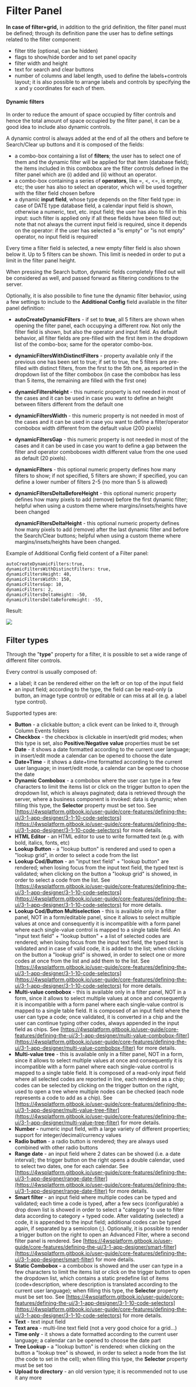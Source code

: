 # Filter Panel

**In case of filter+grid,** in addition to the grid definition, the filter panel must be defined; through its definition pane the user has to define settings related to the filter component:

* filter title (optional, can be hidden)
* flags to show/hide border and to set panel opacity
* filter width and height
* text for search and clear buttons
* number of columns and label length, used to define the labels+controls layout; it is also possible to arrange labels and controls by specifying the x and y coordinates for each of them.

#### Dynamic filters

In order to reduce the amount of space occupied by filter controls and hence the total amount of space occupied by the filter panel, it can be a good idea to include also dynamic controls.

A dynamic control is always added at the end of all the others and before te Search/Clear up buttons and it is composed of the fields:

* a combo-box containing a list of **filters**; the user has to select one of them and the dynamic filter will be applied for that item (database field); the items included in this combobox are the filter controls defined in the filter panel which are (i) added and (ii) without an operator.
* a combo-box containing a series of **operators**, like =, <, <=, is empty, etc; the user has also to select an operator, which will be used together with the filter field chosen before
* a dynamic **input field**, whose type depends on the filter field type: in case of DATE type database field, a calendar input field is shown, otherwise a numeric, text, etc. input field; the user has also to fill in this input: such filter is applied only if all these fields have been filled out; note that not always the current input field is required, since it depends on the operator: if the user has selected a "is empty" or "is not empty" operator, no input field is required!

Every time a filter field is selected, a new empty filter field is also shown below it. Up to 5 filters can be shown. This limit is needed in order to put a limit in the filter panel height.

When pressing the Search button, dynamic fields completely filled out will be considered as well, and passed forward as filtering conditions to the server.

Optionally, it is also possibile to fine tune the dynamic filter behavior, using a few settings to include to the **Additional Config** field available in the filter panel definition:

* **autoCreateDynamicFilters** - if set to **true**, all 5 filters are shown when opening the filter panel, each occupying a different row. Not only the filter field is shown, but also the operator and input field. As default behavior, all filter fields are pre-filled with the first item in the dropdown list of the combo-box; same for the operator combo-box.
* **dynamicFiltersWithDistinctFilters** - property available only if the previous one has been set to true; if set to true, the 5 filters are pre-filled with distinct filters, from the first to the 5th one, as reported in the dropdown list of the filter combobox (in case the combobox has less than 5 items, the remaining are filled with the first one)
* **dynamicFiltersHeight** - this numeric property is not needed in most of the cases and it can be used in case you want to define an height between filters different from the default one
* **dynamicFiltersWidth** - this numeric property is not needed in most of the cases and it can be used in case you want to define a filter/operator combobox width different from the default value (200 pixels)
* **dynamicFiltersGap** - this numeric property is not needed in most of the cases and it can be used in case you want to define a gap between the filter and operator comboboxes width different value from the one used as default (20 pixels).
* **dynamicFilters** - this optional numeric property defines how many filters to show; if not specified, 5 filters are shown; if specified, you can define a lower number of filters 2-5 (no more than 5 is allowed)
*   **dynamicFiltersDeltaBeforeHeight** - this optional numeric property defines how many pixels to add (remove) before the first dynamic filter; helpful when using a custom theme where margins/insets/heights have been changed

    **dynamicFiltersDeltaHeight** - this optional numeric property defines how many pixels to add (remove) after the last dynamic filter and before the Search/Clear buttons; helpful when using a custom theme where margins/insets/heights have been changed.

Example of Additional Config field content of a Filter panel:

```
autoCreateDynamicFilters:true,
dynamicFiltersWithDistinctFilters: true,
dynamicFiltersHeight: 40,
dynamicFiltersWidth: 150,
dynamicFiltersGap: 10,
dynamicFilters: 2,
dynamicFiltersDeltaHeight: -50,
dynamicFiltersDeltaBeforeHeight: -55,
```

Result:

![](../../../../.gitbook/assets/schermata-2021-08-26-alle-10.42.18.png)



## Filter types

Through the "**type**" property for a filter, it is possible to set a wide range of different filter controls.

Every control is usually composed of:

* a label; it can be rendered either on the left or on top of the input field
* an input field; according to the type, the field can be read-only (a button, an image type control) or editable or can miss at all (e.g. a label type control).

Supported types are:

* **Button** - a clickable button; a click event can be linked to it, through Column Events folders
* **Checkbox** - the checkbox is clickable in insert/edit grid modes; when this type is set, also **Positive**/**Negative** **value** properties must be set
* **Date** - it shows a date formatted according to the current user language; in insert/edit mode a calendar can be opened to choose the date
* **Date+Time** - it shows a date+time formatted according to the current user language; in insert/edit mode, a calendar can be opened to choose the date
* **Dynamic Combobox** - a combobox where the user can type in a few characters to limit the items list or click on the trigger button to  open the dropdown list, which is always paginated; data is retrieved through the server, where a business component is invoked: data is dynamic; when filling this type, the **Selector** property must be set too. See [https://4wsplatform.gitbook.io/user-guide/core-features/defining-the-ui/3-1-app-designer/3-1-10-code-selectors](https://4wsplatform.gitbook.io/user-guide/core-features/defining-the-ui/3-1-app-designer/3-1-10-code-selectors) for more details.
* **HTML Editor** - an HTML editor to use to write formatted text (e.g. with bold, italics, fonts, etc)
* **Lookup Button** - a "lookup button" is rendered and used to open a "lookup grid", in order to select a code from the list
* **Lookup Cod/Button** - an "input text field" + "lookup button" are rendered; when losing focus from the input text field, the typed text is validated; when clicking on the button a "lookup grid" is showed, in order to select a code from the list. See [https://4wsplatform.gitbook.io/user-guide/core-features/defining-the-ui/3-1-app-designer/3-1-10-code-selectors](https://4wsplatform.gitbook.io/user-guide/core-features/defining-the-ui/3-1-app-designer/3-1-10-code-selectors) for more details.
* **Lookup Cod/Button Multiselection** - this is available only in a filter panel, NOT in a form/editable panel, since it allows to select multiple values at once and consequently it is incompatible with a form panel where each single-value control is mapped to a single table field. An "input text field" + "lookup button" + a list of selected codes are rendered; when losing focus from the input text field, the typed text is validated and in case of valid code, it is added to the list; when clicking on the button a "lookup grid" is showed, in order to select one or more codes at once from the list and add them to the list. See [https://4wsplatform.gitbook.io/user-guide/core-features/defining-the-ui/3-1-app-designer/3-1-10-code-selectors](https://4wsplatform.gitbook.io/user-guide/core-features/defining-the-ui/3-1-app-designer/3-1-10-code-selectors) for more details.
* **Multi-value combobox** - this is available only in a filter panel, NOT in a form, since it allows to select multiple values at once and consequently it is incompatible with a form panel where each single-value control is mapped to a single table field. It is composed of an input field where the user can type a code; once validated, it is converted in a chip and the user can continue typing other codes, always appended in the input field as chips. See [https://4wsplatform.gitbook.io/user-guide/core-features/defining-the-ui/3-1-app-designer/multi-value-combobox-filter](https://4wsplatform.gitbook.io/user-guide/core-features/defining-the-ui/3-1-app-designer/multi-value-combobox-filter) for more details.
* **Multi-value tree** - this is available only in a filter panel, NOT in a form, since it allows to select multiple values at once and consequently it is incompatible with a form panel where each single-value control is mapped to a single table field. It is composed of a read-only input field where all selected codes are reported in line, each rendered as a chip; codes can be selected by clicking on the trigger button on the right, used to open a tree where multiple nodes can be checked (each node represents a code to add as a chip). See [https://4wsplatform.gitbook.io/user-guide/core-features/defining-the-ui/3-1-app-designer/multi-value-tree-filter](https://4wsplatform.gitbook.io/user-guide/core-features/defining-the-ui/3-1-app-designer/multi-value-tree-filter) for more details.
* **Number -** numeric input field, with a large variety of different properties; support for integer/decimal/currency values
* **Radio button** - a radio button is rendered; they are always used combined with other radio buttons
* **Range date** - an input field where 2 dates can be showed (i.e. a date interval); the trigger button on the right opens a double calendar, used to select two dates, one for each calendar. See [https://4wsplatform.gitbook.io/user-guide/core-features/defining-the-ui/3-1-app-designer/range-date-filter](https://4wsplatform.gitbook.io/user-guide/core-features/defining-the-ui/3-1-app-designer/range-date-filter) for more details.
* **Smart filter** - an input field where multiple codes can be typed and validated; each time a code is typed, after a few secs (configurable) a drop down list is showed in order to select a "category" to use to filter data according to category + typed code. After validating (selected) a code, it is appended to the input field; additional codes can be typed again, if separated by a semicolon (;). Optionally, it is possible to render a trigger button on the right to open an Advanced Filter, where a second filter panel is rendered. See [https://4wsplatform.gitbook.io/user-guide/core-features/defining-the-ui/3-1-app-designer/smart-filter](https://4wsplatform.gitbook.io/user-guide/core-features/defining-the-ui/3-1-app-designer/smart-filter) for more details.
* **Static Combobox -** a combobox is showed and the user can type in a few characters to limit the items list or click on the trigger button to  open the dropdown list, which contains a static predefine list of items (code+description, where description is translated according to the current user language); when filling this type, the **Selector** property must be set too. See [https://4wsplatform.gitbook.io/user-guide/core-features/defining-the-ui/3-1-app-designer/3-1-10-code-selectors](https://4wsplatform.gitbook.io/user-guide/core-features/defining-the-ui/3-1-app-designer/3-1-10-code-selectors) for more details.
* **Text** - text input field
* **Text area** - multi-line text field (not a very good choice for a grid...)
* **Time only** - it shows a date formatted according to the current user language; a calendar can be opened to choose the date part
* **Tree Lookup -** a "lookup button" is rendered: when clicking on the button a "lookup tree" is showed, in order to select a node from the list (the code to set in the cell); when filling this type, the **Selector** property must be set too
* **Upload to directory** - an old version type; it is recommended not to use it any more



